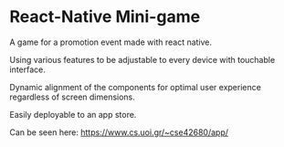 # React-Native Mini-game

A game for a promotion event made with react native.

Using various features to be adjustable to every device with touchable interface.

Dynamic alignment of the components for optimal user experience regardless of screen dimensions.

Easily deployable to an app store.

Can be seen here: https://www.cs.uoi.gr/~cse42680/app/
